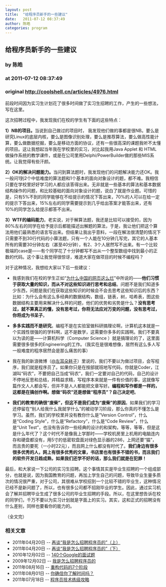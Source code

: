 ```yaml
---
layout: post
title:  "给程序员新手的一些建议"
date:   2011-07-12 08:37:49
author: 陈皓
categories: program
---
```


## 给程序员新手的一些建议
### by 陈皓
### at 2011-07-12 08:37:49
### original <http://coolshell.cn/articles/4976.html>

<p>前段时间因为实习生计划花了很多时间做了实习生招聘的工作，产生的一些想法，写在这里。</p>
<p>这次招聘过程中，我发现我们在校的学生有下面的这些特点：</p>
<p><strong>1）NB的项目。</strong>当说到自己做过的项目时， 我发现他们做的事都是很NB。要么是研究Linux的底层内核，要么是图像识别处理，要么是推荐算法，要么做高性能计算，要么做数据挖掘，要么是移动方面的协议，还有一些很高深的课题我听不太懂的项目。这让我想起当年我在学校里的实习，对比起我用Java Applet 和 HTML做操作系统的教学课件，或是在公司里用Delphi/PowerBuilder做的那些MIS系统。让我觉得有些汗颜。</p>
<p><strong>2）OK的解决问题能力。</strong>当问到算法题时，我发现他们的问题解决能力还OK。我一般问1到2个中低难度的算法题和1个基本的面向对象设计的题，都不难。我相信只要在学校里好好学习的人都应该答得出来。无非就是一些基本的算法和基本数据结构操作的问题，和比较基础的面向对象设计的题，说白了就是作业题。可惜的是，只有5%不到的同学能够在不给提示的情况下答出来，70%的人可以在给一定的提示下答出来，15%左右的同学需要提示到几乎给出答案才能答出来，还有10%的同学怎么给提示都答不出来。</p>
<p><strong>3）WTF的编码能力</strong>。老实说，对于解算法题，我还是比较可以接受的，因为80%左右的同学在给予提示后都能描述出解题的算法，于是，我让他们把这个算法用他们最熟悉的语言写出来。但结果让我出乎意料，一段在解法很清楚的情况下只需要不到30行代码的小算法题，只有一个人能在10分钟几写完，其它的人基本所有的需要30分钟左右（甚至40分钟），有2、3个人居然写不出来。有一个比较极端的case是——有个同学花了十分钟都写不出从一个整型数组中找到最小的正数的代码。这个事让我觉得很惊讶，难道大家在做项目的时候不编程吗？</p>
<p>对于这种情况，我想给大家以下后一些建议：</p>
<p><span></span></p>
<ul>
<li>我感到我们在校的学生正如“<a title="为什么中国的网页设计那么烂？" href="http://coolshell.cn/articles/3605.html">为什么中国的网页这么烂</a>”中所说的——<strong>他们习惯于获取大量的知识，而从不对这些知识进行思考和总结</strong>。问题不是我们知道多少东西，问题是我们在获取这些知识的时候会不会去思考这些知识后的东西？比如：为什么会有这么多经典的数据结构，数组，链表，树，哈希表，图这些数据结构主要用来解决什么样的问题，他们的优势和劣势是什么？<strong>没有思考过，就不算真正的懂，没有思考过，你将无法应对万变的问题，没有思考过，你将成为书呆子</strong>。</li>
</ul>
<ul>
<li><strong>多多实践而不是研究</strong>。编程不是在实验室做科研搞理论啊，计算机这本就是一个实践性很强的的学科啊，这不是数学，这需要你多多的实践啊。我们不要真以为读的是——计算机科学（Computer Science ）就是搞理论的了，这里面需要很多很多的Engineering的工作。（我实在是很难想像，居然有这么多人写一般难度的程序居然会是那么痛苦的事）</li>
</ul>
<ul>
<li>我在我的新浪微博（<a href="http://weibo.com/haoel">@左耳朵耗子</a>）里说的，我们不要以为做过项目，会写程序，我们就是程序员了。如果你只是在按部就班地写代码，你就是Coder，江湖叫“码农”，不要把自己当成“码农”，我们一定要对自己的代码，自己的设计不停地反思和总结，并精益求精，写程序本来就是一件有价值的事，这就像写篇作文人人都会写，但并不是人人都能把文章写好。<strong>编程和写作都是一样的，这都是在搞创作啊。想做“码农”还是想做“程序员”？自己决定吧</strong>。</li>
</ul>
<ul>
<li><strong>我们的教育的确很“废柴”，但这不是我们成为“废柴”的原因</strong>。如果我们的学习还停留在“别人给我什么我就学什么”的被动学习阶段，那么你真的不懂怎么是学习。虽然，我们的学校里并没有教你什么是“Version Control”，什么是“Coding Style”，什么是“Refactory”，什么是“Code Review”，什么是“Unit Test”，也没有告诉你一些经典的设计的和架构，等等，等等，但是这是什么年代了？这个时代不是像我上学那时——学校机房里上机用的电脑连内存和硬盘都没有，用5寸的低密软盘面对绿色显示器的286，上网还要“猫”，而且贵的要死（一小时22元），而且网上什么都没有时代了。<strong>我们身边有很多很多优秀的人，网上有很多优秀的文章，书店里也有很多不错的书，而且我们的软件开发日趋成熟，如果我们还学不好的话，那么我们就是在犯罪！</strong></li>
</ul>
<p>最后，和大家说一下公司的实习生招聘。这个事情其实是毕业生招聘的一个组成部分，也就是说，因为我国教育的问题，再加上学生自己的问题，导致毕业生量多质次的情况很严重，对于公司，其很难从学校招到一个比较不错的毕业生，这种情况已经不是新问题了，所以，也有很多公司都不招刚毕业的学生。因此，通过实习机会了解并招聘毕业生成了很多公司的毕业生招聘的手段。所以，在这里想告诉在校的同学们，千万不要以为实习计划就是字面上的实习。其实，这和正式的招聘没有什么差别，同样也要看你的能力的。</p>
<p>（全文完）</p>
<h3>相关文章</h3><ul><li>2011年04月20日 -- <a href="http://coolshell.cn/articles/4506.html" title="再谈“我是怎么招聘程序员的”（上）">再谈“我是怎么招聘程序员的”（上）</a></li><li>2011年04月20日 -- <a href="http://coolshell.cn/articles/4490.html" title="再谈“我是怎么招聘程序员的”（下）">再谈“我是怎么招聘程序员的”（下）</a></li><li>2010年12月02日 -- <a href="http://coolshell.cn/articles/3345.html" title="140个Google的面试题">140个Google的面试题</a></li><li>2009年12月02日 -- <a href="http://coolshell.cn/articles/1870.html" title="我是怎么招聘程序员的">我是怎么招聘程序员的</a></li><li>2011年08月16日 -- <a href="http://coolshell.cn/articles/5201.html" title="重构代码的7个阶段">重构代码的7个阶段</a></li><li>2011年08月01日 -- <a href="http://coolshell.cn/articles/5075.html" title="你确信你了解时间吗？">你确信你了解时间吗？</a></li><li>2011年07月18日 -- <a href="http://coolshell.cn/articles/4990.html" title="程序员技术练级攻略">程序员技术练级攻略</a></li></ul>